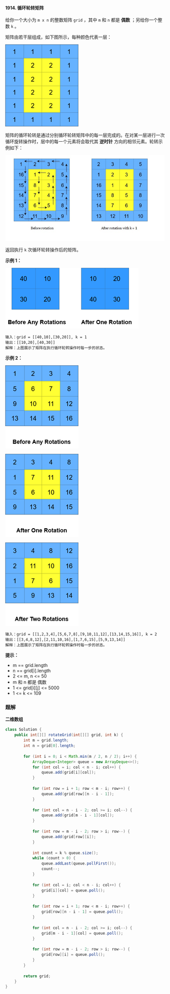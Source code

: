 #### 1914. 循环轮转矩阵

给你一个大小为 `m x n` 的整数矩阵 `grid` ，其中 `m` 和 `n` 都是 **偶数** ；另给你一个整数 `k` 。

矩阵由若干层组成，如下图所示，每种颜色代表一层：

![img](./images/循环轮转矩阵/1.jpg)

矩阵的循环轮转是通过分别循环轮转矩阵中的每一层完成的。在对某一层进行一次循环旋转操作时，层中的每一个元素将会取代其 **逆时针** 方向的相邻元素。轮转示例如下：

![img](./images/循环轮转矩阵/2.jpg)

返回执行 `k` 次循环轮转操作后的矩阵。

**示例 1：**

![img](./images/循环轮转矩阵/3.jpg)

```shell
输入：grid = [[40,10],[30,20]], k = 1
输出：[[10,20],[40,30]]
解释：上图展示了矩阵在执行循环轮转操作时每一步的状态。
```

**示例 2：**

![img](./images/循环轮转矩阵/4.jpg)

![img](./images/循环轮转矩阵/5.jpg)

![img](./images/循环轮转矩阵/6.jpg)

```shell
输入：grid = [[1,2,3,4],[5,6,7,8],[9,10,11,12],[13,14,15,16]], k = 2
输出：[[3,4,8,12],[2,11,10,16],[1,7,6,15],[5,9,13,14]]
解释：上图展示了矩阵在执行循环轮转操作时每一步的状态。
```

**提示：**

* m == grid.length
* n == grid[i].length
* 2 <= m, n <= 50
* m 和 n 都是 偶数
* 1 <= grid[i][j] <= 5000
* 1 <= k <= 109

### 题解

**二维数组**

```java
class Solution {
    public int[][] rotateGrid(int[][] grid, int k) {
        int m = grid.length;
        int n = grid[0].length;

        for (int i = 0; i < Math.min(m / 2, n / 2); i++) {
            ArrayDeque<Integer> queue = new ArrayDeque<>();
            for (int col = i; col < n - i; col++) {
                queue.add(grid[i][col]);
            }

            for (int row = i + 1; row < m - i; row++) {
                queue.add(grid[row][n - i - 1]);
            }

            for (int col = n - i - 2; col >= i; col--) {
                queue.add(grid[m - i - 1][col]);
            }

            for (int row = m - i - 2; row > i; row--) {
                queue.add(grid[row][i]);
            }

            int count = k % queue.size();
            while (count > 0) {
                queue.addLast(queue.pollFirst());
                count--;
            }

            for (int col = i; col < n - i; col++) {
                grid[i][col] = queue.poll();
            }

            for (int row = i + 1; row < m - i; row++) {
                grid[row][n - i - 1] = queue.poll();
            }

            for (int col = n - i - 2; col >= i; col--) {
                grid[m - i - 1][col] = queue.poll();
            }

            for (int row = m - i - 2; row > i; row--) {
                grid[row][i] = queue.poll();
            }
        }

        return grid;
    }
}
```

